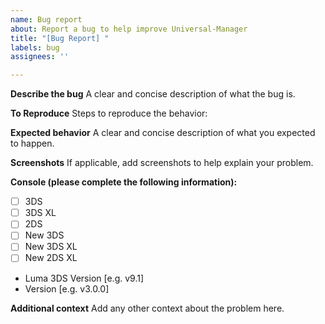 ```yaml
---
name: Bug report
about: Report a bug to help improve Universal-Manager
title: "[Bug Report] "
labels: bug
assignees: ''

---
```


**Describe the bug**
A clear and concise description of what the bug is.

**To Reproduce**
Steps to reproduce the behavior:

**Expected behavior**
A clear and concise description of what you expected to happen.

**Screenshots**
If applicable, add screenshots to help explain your problem.

**Console (please complete the following information):**
  - [ ] 3DS
  - [ ] 3DS XL
  - [ ] 2DS
  - [ ] New 3DS
  - [ ] New 3DS XL
  - [ ] New 2DS XL
  - Luma 3DS Version [e.g. v9.1]
  - Version [e.g. v3.0.0]

**Additional context**
Add any other context about the problem here.
